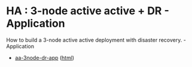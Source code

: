 # HA : 3-node active active + DR - Application

How to build a 3-node active active deployment with disaster recovery. - Application

* [aa-3node-dr-app](src/site/markdown/index.md) ([html](https://plord12.github.io/samples/10.4.0-SNAPSHOT/highavailability/aa-3node-dr/aa-3node-dr-app/))
